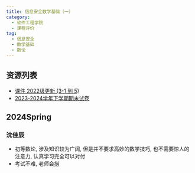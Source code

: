 ```yaml
---
title: 信息安全数学基础（一）
category:
  - 软件工程学院
  - 课程评价
tag:
  - 信息安全
  - 数学基础
  - 数论
---
```


## 资源列表

- [课件 2022级更新 (3-1 到 5)](https://drive.vanillaaaa.org/SharedCourses/%E8%BD%AF%E4%BB%B6%E5%B7%A5%E7%A8%8B%E5%AD%A6%E9%99%A2/%E4%BF%A1%E6%81%AF%E5%AE%89%E5%85%A8%E6%95%B0%E5%AD%A6%E5%9F%BA%E7%A1%80/2022%E7%BA%A7)
- [2023-2024学年下学期期末试卷](https://courses.ecnu.vanillaaaa.org/courses/软件工程学院/信息安全数学基础（一）/2023-2024学年下学期期末_含答案.html)

## 2024Spring

### 沈佳辰

- 初等数论, 涉及知识较为广阔, 但是并不要求高妙的数学技巧, 也不需要惊人的注意力, 认真学习完全可以对付
- 考试不难, 老师会捞
